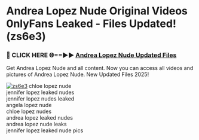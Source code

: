 # Andrea Lopez Nude Original Videos 0nlyFans Leaked - Files Updated! (zs6e3)

<h3>🔴 CLICK HERE 🌐==►► <a href="https://tinyurl.com/yrmya6cz" rel="nofollow">Andrea Lopez Nude Updated Files</a></h3>

Get Andrea Lopez Nude and all content. Now you can access all videos and pictures of Andrea Lopez Nude. New Updated Files 2025!

[![zs6e3](https://i.imgur.com/FMdXYCs.gif)](https://tinyurl.com/yrmya6cz)
chloe lopez nude<br>
jennifer lopez leaked nudes<br>
jennifer lopez nudes leaked<br>
angela lopez nude<br>
chloe lopez nudes<br>
andrea lopez leaked nudes<br>
andrea lopez nude leaks<br>
jennifer lopez leaked nude pics